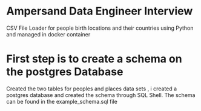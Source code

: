 # Ampersand Data Engineer Interview
CSV File Loader for people birth locations and their countries using Python and managed in docker container

# First step is to create a schema on the postgres Database

Created the two tables for peoples and places data sets , i created a postgres database and created the schema through SQL Shell.
The schema can be found in the example_schema.sql file 
